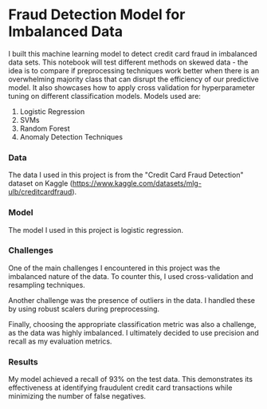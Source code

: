 # Fraud Detection Model for Imbalanced Data
I built this machine learning model to detect credit card fraud in imbalanced data sets. This notebook will test different methods on skewed data - the idea is to compare if preprocessing techniques work better when there is an overwhelming majority class that can disrupt the efficiency of our predictive model. It also showcases how to apply cross validation for hyperparameter tuning on different classification models. Models used are:
1. Logistic Regression
2. SVMs
3. Random Forest
4. Anomaly Detection Techniques


### Data
The data I used in this project is from the "Credit Card Fraud Detection" dataset on Kaggle (https://www.kaggle.com/datasets/mlg-ulb/creditcardfraud).

### Model
The model I used in this project is logistic regression.

### Challenges
One of the main challenges I encountered in this project was the imbalanced nature of the data. To counter this, I used cross-validation and resampling techniques.

Another challenge was the presence of outliers in the data. I handled these by using robust scalers during preprocessing.

Finally, choosing the appropriate classification metric was also a challenge, as the data was highly imbalanced. I ultimately decided to use precision and recall as my evaluation metrics.

### Results
My model achieved a recall of 93% on the test data. This demonstrates its effectiveness at identifying fraudulent credit card transactions while minimizing the number of false negatives.
